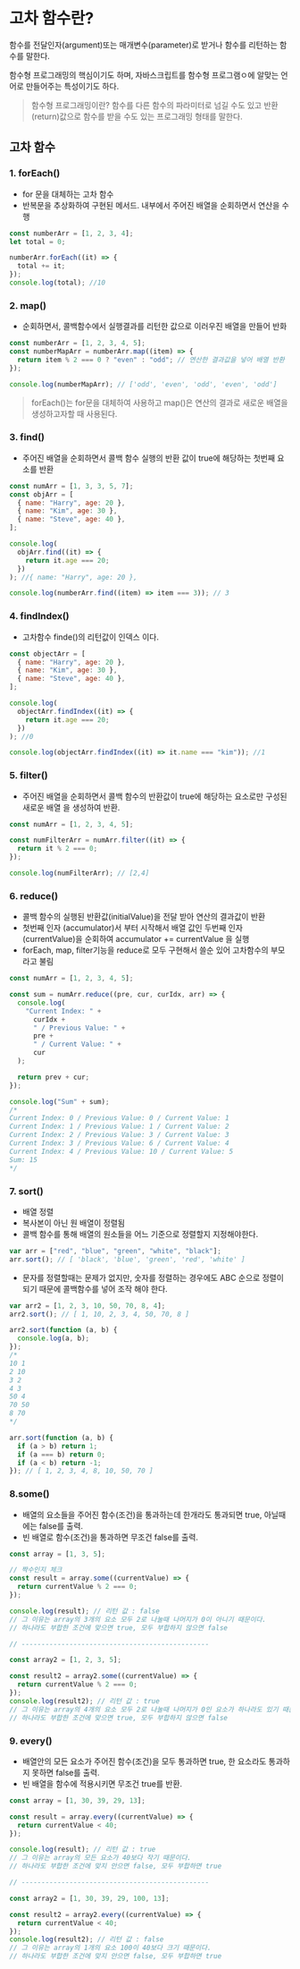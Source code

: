 # 고차 함수란?

함수를 전달인자(argument)또는 매개변수(parameter)로 받거나 함수를 리턴하는 함수를 말한다.

함수형 프로그래밍의 핵심이기도 하며, 자바스크립트를 함수형 프로그램ㅇ에 알맞는 언어로 만들어주는 특성이기도 하다.

> 함수형 프로그래밍이란?
> 함수를 다른 함수의 파라미터로 넘길 수도 있고 반환(return)값으로 함수를 받을 수도 있는 프로그래밍 형태를 말한다.

## 고차 함수

### 1. forEach()

- for 문을 대체하는 고차 함수
- 반복문을 추상화하여 구현된 메서드. 내부에서 주어진 배열을 순회하면서 연산을 수행

```js
const numberArr = [1, 2, 3, 4];
let total = 0;

numberArr.forEach((it) => {
  total += it;
});
console.log(total); //10
```

### 2. map()

- 순회하면서, 콜백함수에서 실행결과를 리턴한 값으로 이러우진 배열을 만들어 반화

```js
const numberArr = [1, 2, 3, 4, 5];
const numberMapArr = numberArr.map((item) => {
  return item % 2 === 0 ? "even" : "odd"; // 연산한 결과값을 넣어 배열 반환
});

console.log(numberMapArr); // ['odd', 'even', 'odd', 'even', 'odd']
```

> forEach()는 for문을 대체하여 사용하고 map()은 연산의 결과로 새로운 배열을 생성하고자할 때 사용된다.

### 3. find()

- 주어진 배열을 순회하면서 콜백 함수 실행의 반환 값이 true에 해당하는 첫번째 요소를 반환

```js
const numArr = [1, 3, 3, 5, 7];
const objArr = [
  { name: "Harry", age: 20 },
  { name: "Kim", age: 30 },
  { name: "Steve", age: 40 },
];

console.log(
  objArr.find((it) => {
    return it.age === 20;
  })
); //{ name: "Harry", age: 20 },

console.log(numberArr.find((item) => item === 3)); // 3
```

### 4. findIndex()

- 고차함수 finde()의 리턴값이 인덱스 이다.

```js
const objectArr = [
  { name: "Harry", age: 20 },
  { name: "Kim", age: 30 },
  { name: "Steve", age: 40 },
];

console.log(
  objectArr.findIndex((it) => {
    return it.age === 20;
  })
); //0

console.log(objectArr.findIndex((it) => it.name === "kim")); //1
```

### 5. filter()

- 주어진 배열을 순회하면서 콜백 함수의 반환값이 true에 해당하는 요소로만 구성된 새로운 배열 을 생성하여 반환.

```js
const numArr = [1, 2, 3, 4, 5];

const numFilterArr = numArr.filter((it) => {
  return it % 2 === 0;
});

console.log(numFilterArr); // [2,4]
```

### 6. reduce()

- 콜백 함수의 실행된 반환값(initialValue)을 전달 받아 연산의 결과값이 반환
- 첫번째 인자 (accumulator)서 부터 시작해서 배열 값인 두번째 인자 (currentValue)을 순회하여 accumulator += currentValue 을 실행
- forEach, map, filter기능을 reduce로 모두 구현해서 쓸순 있어 고차함수의 부모라고 불림

```js
const numArr = [1, 2, 3, 4, 5];

const sum = numArr.reduce((pre, cur, curIdx, arr) => {
  console.log(
    "Current Index: " +
      curIdx +
      " / Previous Value: " +
      pre +
      " / Current Value: " +
      cur
  );

  return prev + cur;
});

console.log("Sum" + sum);
/*
Current Index: 0 / Previous Value: 0 / Current Value: 1
Current Index: 1 / Previous Value: 1 / Current Value: 2
Current Index: 2 / Previous Value: 3 / Current Value: 3
Current Index: 3 / Previous Value: 6 / Current Value: 4
Current Index: 4 / Previous Value: 10 / Current Value: 5
Sum: 15
*/
```

### 7. sort()

- 배열 정렬
- 복사본이 아닌 원 배열이 정렬됨
- 콜백 함수를 통해 배열의 원소들을 어느 기준으로 정렬할지 지정해야한다.

```js
var arr = ["red", "blue", "green", "white", "black"];
arr.sort(); // [ 'black', 'blue', 'green', 'red', 'white' ]
```

- 문자를 정렬할때는 문제가 없지만, 숫자를 정렬하는 경우에도 ABC 순으로 정렬이 되기 때문에 콜백함수를 넣어 조작 해야 한다.

```js
var arr2 = [1, 2, 3, 10, 50, 70, 8, 4];
arr2.sort(); // [ 1, 10, 2, 3, 4, 50, 70, 8 ]

arr2.sort(function (a, b) {
  console.log(a, b);
});
/*
10 1
2 10
3 2
4 3
50 4
70 50
8 70
*/

arr.sort(function (a, b) {
  if (a > b) return 1;
  if (a === b) return 0;
  if (a < b) return -1;
}); // [ 1, 2, 3, 4, 8, 10, 50, 70 ]
```

### 8.some()

- 배열의 요소들을 주어진 함수(조건)을 통과하는데 한개라도 통과되면 true, 아닐때에는 false를 출력.
- 빈 배열로 함수(조건)을 통과하면 무조건 false를 출력.

```js
const array = [1, 3, 5];

// 짝수인지 체크
const result = array.some((currentValue) => {
  return currentValue % 2 === 0;
});

console.log(result); // 리턴 값 : false
// 그 이유는 array의 3개의 요소 모두 2로 나눌때 나머지가 0이 아니기 때문이다.
// 하나라도 부합한 조건에 맞으면 true, 모두 부합하지 않으면 false

// -----------------------------------------------

const array2 = [1, 2, 3, 5];

const result2 = array2.some((currentValue) => {
  return currentValue % 2 === 0;
});
console.log(result2); // 리턴 값 : true
// 그 이유는 array의 4개의 요소 모두 2로 나눌때 나머지가 0인 요소가 하나라도 있기 때문이다.
// 하나라도 부합한 조건에 맞으면 true, 모두 부합하지 않으면 false
```

### 9. every()

- 배열안의 모든 요소가 주어진 함수(조건)을 모두 통과하면 true, 한 요소라도 통과하지 못하면 false를 출력.
- 빈 배열을 함수에 적용시키면 무조건 true를 반환.

```js
const array = [1, 30, 39, 29, 13];

const result = array.every((currentValue) => {
  return currentValue < 40;
});

console.log(result); // 리턴 값 : true
// 그 이유는 array의 모든 요소가 40보다 작기 때문이다.
// 하나라도 부합한 조건에 맞지 안으면 false, 모두 부합하면 true

// -----------------------------------------------

const array2 = [1, 30, 39, 29, 100, 13];

const result2 = array2.every((currentValue) => {
  return currentValue < 40;
});
console.log(result2); // 리턴 값 : false
// 그 이유는 array의 1개의 요소 100이 40보다 크기 때문이다.
// 하나라도 부합한 조건에 맞지 안으면 false, 모두 부합하면 true
```
